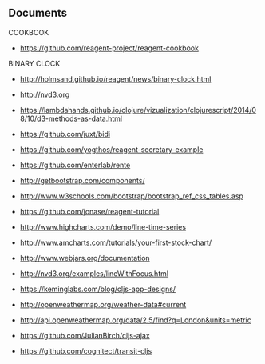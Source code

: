 ## Documents

COOKBOOK
* https://github.com/reagent-project/reagent-cookbook

BINARY CLOCK
* http://holmsand.github.io/reagent/news/binary-clock.html

* http://nvd3.org
* https://lambdahands.github.io/clojure/vizualization/clojurescript/2014/08/10/d3-methods-as-data.html
* https://github.com/juxt/bidi
* https://github.com/yogthos/reagent-secretary-example
* https://github.com/enterlab/rente
* http://getbootstrap.com/components/
* http://www.w3schools.com/bootstrap/bootstrap_ref_css_tables.asp
* https://github.com/jonase/reagent-tutorial
* http://www.highcharts.com/demo/line-time-series
* http://www.amcharts.com/tutorials/your-first-stock-chart/
* http://www.webjars.org/documentation
* http://nvd3.org/examples/lineWithFocus.html
* https://keminglabs.com/blog/cljs-app-designs/
* http://openweathermap.org/weather-data#current
* http://api.openweathermap.org/data/2.5/find?q=London&units=metric
* https://github.com/JulianBirch/cljs-ajax
* https://github.com/cognitect/transit-cljs
